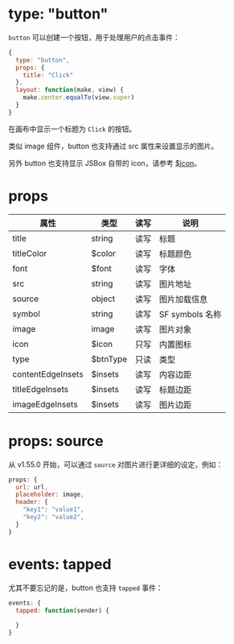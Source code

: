 # type: "button"

`button` 可以创建一个按钮，用于处理用户的点击事件：

```js
{
  type: "button",
  props: {
    title: "Click"
  },
  layout: function(make, view) {
    make.center.equalTo(view.super)
  }
}
```

在画布中显示一个标题为 `Click` 的按钮。

类似 image 组件，button 也支持通过 src 属性来设置显示的图片。

另外 button 也支持显示 JSBox 自带的 icon，请参考 [$icon](data/method.md?id=iconcode-color-size)。

# props

属性 | 类型 | 读写 | 说明
---|---|---|---
title | string | 读写 | 标题
titleColor | $color | 读写 | 标题颜色
font | $font | 读写 | 字体
src | string | 读写 | 图片地址
source | object | 读写 | 图片加载信息
symbol | string | 读写 | SF symbols 名称
image | image | 读写 | 图片对象
icon | $icon | 只写 | 内置图标
type | $btnType | 只读 | 类型
contentEdgeInsets | $insets | 读写 | 内容边距
titleEdgeInsets | $insets | 读写 | 标题边距
imageEdgeInsets | $insets | 读写 | 图片边距

# props: source

从 v1.55.0 开始，可以通过 `source` 对图片进行更详细的设定，例如：

```js
props: {
  url: url,
  placeholder: image,
  header: {
    "key1": "value1",
    "key2": "value2",
  }
}
```

# events: tapped

尤其不要忘记的是，button 也支持 `tapped` 事件：

```js
events: {
  tapped: function(sender) {
    
  }
}
```